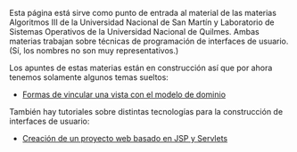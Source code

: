 Esta página está sirve como punto de entrada al material de las materias Algoritmos III de la Universidad Nacional de San Martín y Laboratorio de Sistemas Operativos de la Universidad Nacional de Quilmes. Ambas materias trabajan sobre técnicas de programación de interfaces de usuario. (Sí, los nombres no son muy representativos.)

Los apuntes de estas materias están en construcción así que por ahora tenemos solamente algunos temas sueltos:

-   [Formas de vincular una vista con el modelo de dominio](formas-de-vincular-una-vista-con-el-modelo-de-dominio.html)

También hay tutoriales sobre distintas tecnologías para la construcción de interfaces de usuario:

-   [Creación de un proyecto web basado en JSP y Servlets](creacion-de-un-proyecto-web-basado-en-jsp-y-servlets.html)

